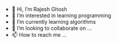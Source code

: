 - 👋 Hi, I’m Rajesh Ghosh
- 👀 I’m interested in learning programming
- 🌱 I’m currently learning algorithms
- 💞️ I’m looking to collaborate on ...
- 📫 How to reach me ...

<!---
RajeshPerro/RajeshPerro is a ✨ special ✨ repository because its `README.md` (this file) appears on your GitHub profile.
You can click the Preview link to take a look at your changes.
--->
